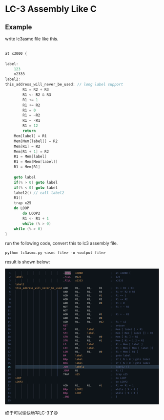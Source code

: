 # LC-3 Assembly Like C

## Example

write lc3asmc file like this.

``` C

at x3000 {

label:
    123
    x2333
label2:
this_address_will_never_be_used: // long label support
        R1 = R2 + R3
        R1 <- R2 & R3
        R1 += 1
        R1 += R2
        R1 = 0
        R1 = ~R2
        R1 = -R1
        R1 = 12
        return
    Mem[label] = R1
    Mem[Mem[label]] = R2
    Mem[R1] = R2
    Mem[R1 + 1] = R2
    R1 = Mem[label]
    R1 = Mem[Mem[label]]
    R1 = Mem[R1]

    goto label
    if(% > 0) goto label
    if(% < 0) goto label
    label2() // call label2
    R1()
    trap x25
    do LOOP
        do LOOP2
        R1 <- R1 + 1
        while (% > 0)
    while (% > 0)
}

```

run the following code, convert this to lc3 assembly file.

``` shell
python lc3asmc.py <asmc file> -o <output file>
```

result is shown below:

![result](./result.png)

终于可以愉快地写LC-3了:smile:
